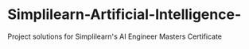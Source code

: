 # Simplilearn-Artificial-Intelligence-
Project solutions for Simplilearn's AI Engineer Masters Certificate
